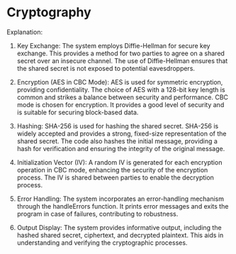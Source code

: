 # Cryptography
Explanation:
1. Key Exchange:
The system employs Diffie-Hellman for secure key exchange. This provides a method for two parties to agree on a shared secret over an insecure channel. The use of Diffie-Hellman ensures that the shared secret is not exposed to potential eavesdroppers.

2. Encryption (AES in CBC Mode):
AES is used for symmetric encryption, providing confidentiality. The choice of AES with a 128-bit key length is common and strikes a balance between security and performance.
CBC mode is chosen for encryption. It provides a good level of security and is suitable for securing block-based data.

3. Hashing:
SHA-256 is used for hashing the shared secret. SHA-256 is widely accepted and provides a strong, fixed-size representation of the shared secret.
The code also hashes the initial message, providing a hash for verification and ensuring the integrity of the original message.

4. Initialization Vector (IV):
A random IV is generated for each encryption operation in CBC mode, enhancing the security of the encryption process.
The IV is shared between parties to enable the decryption process.

5. Error Handling:
The system incorporates an error-handling mechanism through the handleErrors function. It prints error messages and exits the program in case of failures, contributing to robustness.

6. Output Display:
The system provides informative output, including the hashed shared secret, ciphertext, and decrypted plaintext. This aids in understanding and verifying the cryptographic processes.
